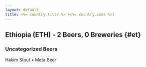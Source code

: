 ```yaml
---
layout: default
title: <%= country.title %> (<%= country.code %>)
---
```


## Ethiopia (ETH) - 2 Beers, 0 Breweries {#et}



### Uncategorized Beers

Hakim Stout   • Meta Beer  



 
